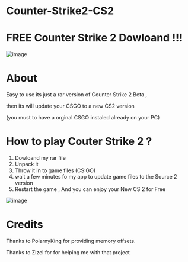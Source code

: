# Counter-Strike2-CS2

FREE Counter Strike 2 Dowloand !!!
================================================




![image](https://user-images.githubusercontent.com/128936066/227786059-a067ed4f-729c-4b1d-9cf6-b42d9f8e2418.png)

About 
==========================================

Easy to use its just a  rar version of Counter Strike 2 Beta , 

then its will update your CSGO to a new CS2 version 

(you must to have a orginal CSGO instaled already on your PC)



How to play Couter Strike 2 ?
============================================

1. Dowloand my rar file 
2. Unpack it 
3. Throw it in to game files (CS:GO)
4. wait a few minutes fo my app to update game files to the Source 2 version
5. Restart the game , And you can enjoy your New CS 2 for Free


![image](https://user-images.githubusercontent.com/128936066/227801095-dad378fd-766c-4109-a2a1-526ba7c99384.png)







Credits
=============================================
Thanks to PolarnyKing for providing memory offsets.

Thanks to Zizel  for for helping me with that project











